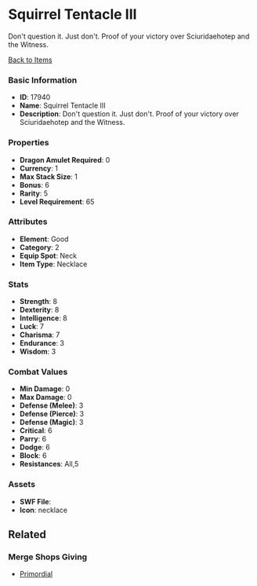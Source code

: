 # Squirrel Tentacle III

Don't question it. Just don't. Proof of your victory over Sciuridaehotep and the Witness.

[Back to Items](../items.md)

### Basic Information

- **ID**: 17940
- **Name**: Squirrel Tentacle III
- **Description**: Don&#039;t question it. Just don&#039;t. Proof of your victory over Sciuridaehotep and the Witness.

### Properties

- **Dragon Amulet Required**: 0
- **Currency**: 1
- **Max Stack Size**: 1
- **Bonus**: 6
- **Rarity**: 5
- **Level Requirement**: 65

### Attributes

- **Element**: Good
- **Category**: 2
- **Equip Spot**: Neck
- **Item Type**: Necklace

### Stats

- **Strength**: 8
- **Dexterity**: 8
- **Intelligence**: 8
- **Luck**: 7
- **Charisma**: 7
- **Endurance**: 3
- **Wisdom**: 3

### Combat Values

- **Min Damage**: 0
- **Max Damage**: 0
- **Defense (Melee)**: 3
- **Defense (Pierce)**: 3
- **Defense (Magic)**: 3
- **Critical**: 6
- **Parry**: 6
- **Dodge**: 6
- **Block**: 6
- **Resistances**: All,5

### Assets

- **SWF File**: 
- **Icon**: necklace

## Related

### Merge Shops Giving

- [Primordial](../merge-shops/289-primordial.md)

